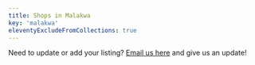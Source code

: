 ```yaml
---
title: Shops in Malakwa
key: 'malakwa'
eleventyExcludeFromCollections: true
---
```


Need to update or add your listing? [Email us here](mailto:info@shuswaptourism.ca?subject=Shop%20Shuswap%20Update) and give us an update!

